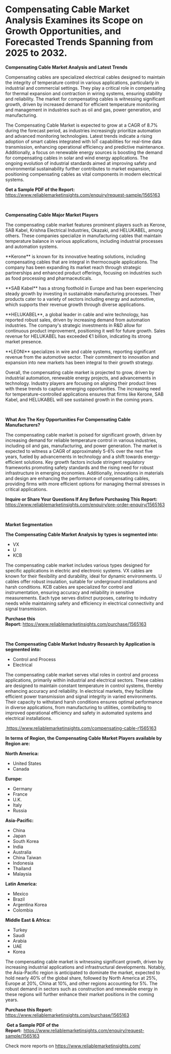 <p><h1>Compensating Cable Market Analysis Examines its Scope on Growth Opportunities, and Forecasted Trends Spanning from 2025 to 2032.</h1></p><p><strong>Compensating Cable Market Analysis and Latest Trends</strong></p>
<p><p>Compensating cables are specialized electrical cables designed to maintain the integrity of temperature control in various applications, particularly in industrial and commercial settings. They play a critical role in compensating for thermal expansion and contraction in wiring systems, ensuring stability and reliability. The market for compensating cables is witnessing significant growth, driven by increased demand for efficient temperature monitoring and management in industries such as oil and gas, power generation, and manufacturing.</p><p>The Compensating Cable Market is expected to grow at a CAGR of 8.7% during the forecast period, as industries increasingly prioritize automation and advanced monitoring technologies. Latest trends indicate a rising adoption of smart cables integrated with IoT capabilities for real-time data transmission, enhancing operational efficiency and predictive maintenance. Additionally, a focus on renewable energy sources is boosting the demand for compensating cables in solar and wind energy applications. The ongoing evolution of industrial standards aimed at improving safety and environmental sustainability further contributes to market expansion, positioning compensating cables as vital components in modern electrical systems.</p></p>
<p><strong>Get a Sample PDF of the Report:&nbsp;</strong> <a href="https://www.reliablemarketinsights.com/enquiry/request-sample/1565163?utm_campaign=2013&utm_medium=2&utm_source=Github&utm_content=ia&utm_term=10022025&utm_id=compensating-cable">https://www.reliablemarketinsights.com/enquiry/request-sample/1565163</a></p>
<p>&nbsp;</p>
<p><strong>Compensating Cable Major Market Players</strong></p>
<p><p>The compensating cable market features prominent players such as Kerone, SAB Kabel, Krishna Electrical Industries, Okazaki, and HELUKABEL, among others. These companies specialize in manufacturing cables that maintain temperature balance in various applications, including industrial processes and automation systems. </p><p>**Kerone** is known for its innovative heating solutions, including compensating cables that are integral in thermocouple applications. The company has been expanding its market reach through strategic partnerships and enhanced product offerings, focusing on industries such as food processing and pharmaceuticals.</p><p>**SAB Kabel** has a strong foothold in Europe and has been experiencing steady growth by investing in sustainable manufacturing processes. Their products cater to a variety of sectors including energy and automotive, which supports their revenue growth through diverse applications.</p><p>**HELUKABEL**, a global leader in cable and wire technology, has reported robust sales, driven by increasing demand from automation industries. The company's strategic investments in R&D allow for continuous product improvement, positioning it well for future growth. Sales revenue for HELUKABEL has exceeded €1 billion, indicating its strong market presence.</p><p>**LEONI** specializes in wire and cable systems, reporting significant revenue from the automotive sector. Their commitment to innovation and expansion into new markets has been integral to their growth strategy.</p><p>Overall, the compensating cable market is projected to grow, driven by industrial automation, renewable energy projects, and advancements in technology. Industry players are focusing on aligning their product lines with these trends to capture emerging opportunities. The increasing need for temperature-controlled applications ensures that firms like Kerone, SAB Kabel, and HELUKABEL will see sustained growth in the coming years.</p></p>
<p>&nbsp;</p>
<p><strong>What Are The Key Opportunities For Compensating Cable Manufacturers?</strong></p>
<p><p>The compensating cable market is poised for significant growth, driven by increasing demand for reliable temperature control in various industries, including oil and gas, manufacturing, and power generation. The market is expected to witness a CAGR of approximately 5-6% over the next five years, fueled by advancements in technology and a shift towards energy-efficient solutions. Key growth factors include stringent regulatory frameworks promoting safety standards and the rising need for robust infrastructure in emerging economies. Additionally, innovations in materials and design are enhancing the performance of compensating cables, providing firms with more efficient options for managing thermal stresses in critical applications.</p></p>
<p><strong>Inquire or Share Your Questions If Any Before Purchasing This Report:</strong> <a href="https://www.reliablemarketinsights.com/enquiry/pre-order-enquiry/1565163?utm_campaign=2013&utm_medium=2&utm_source=Github&utm_content=ia&utm_term=10022025&utm_id=compensating-cable">https://www.reliablemarketinsights.com/enquiry/pre-order-enquiry/1565163</a></p>
<p>&nbsp;</p>
<p><strong>Market Segmentation</strong></p>
<p><strong>The Compensating Cable Market Analysis by types is segmented into:</strong></p>
<p><ul><li>VX</li><li>U</li><li>KCB</li></ul></p>
<p><p>The compensating cable market includes various types designed for specific applications in electric and electronic systems. VX cables are known for their flexibility and durability, ideal for dynamic environments. U cables offer robust insulation, suitable for underground installations and harsh conditions. KCB cables are specialized for control and instrumentation, ensuring accuracy and reliability in sensitive measurements. Each type serves distinct purposes, catering to industry needs while maintaining safety and efficiency in electrical connectivity and signal transmission.</p></p>
<p><strong>Purchase this Report:&nbsp;</strong><a href="https://www.reliablemarketinsights.com/purchase/1565163?utm_campaign=2013&utm_medium=2&utm_source=Github&utm_content=ia&utm_term=10022025&utm_id=compensating-cable">https://www.reliablemarketinsights.com/purchase/1565163</a></p>
<p>&nbsp;</p>
<p><strong>The Compensating Cable Market Industry Research by Application is segmented into:</strong></p>
<p><ul><li>Control and Process</li><li>Electrical</li></ul></p>
<p><p>The compensating cable market serves vital roles in control and process applications, primarily within industrial and electrical sectors. These cables are designed to maintain constant temperature in control systems, thereby enhancing accuracy and reliability. In electrical markets, they facilitate efficient power transmission and signal integrity in varied environments. Their capacity to withstand harsh conditions ensures optimal performance in diverse applications, from manufacturing to utilities, contributing to improved operational efficiency and safety in automated systems and electrical installations.</p></p>
<p><a href="https://www.reliablemarketinsights.com/compensating-cable-r1565163?utm_campaign=2013&utm_medium=2&utm_source=Github&utm_content=ia&utm_term=10022025&utm_id=compensating-cable">&nbsp;https://www.reliablemarketinsights.com/compensating-cable-r1565163</a></p>
<p><strong>In terms of Region, the Compensating Cable Market Players available by Region are:</strong></p>
<p>
    <p> <strong> North America: </strong>
        <ul>
            <li>United States</li>
            <li>Canada</li>
        </ul>
        </p> 
    <p> <strong> Europe: </strong>
        <ul>
            <li>Germany</li>
            <li>France</li>
            <li>U.K.</li>
            <li>Italy</li>
            <li>Russia</li>
        </ul>
        </p> 
    <p> <strong> Asia-Pacific: </strong>
        <ul>
            <li>China</li>
            <li>Japan</li>
            <li>South Korea</li>
            <li>India</li>
            <li>Australia</li>
            <li>China Taiwan</li>
            <li>Indonesia</li>
            <li>Thailand</li>
            <li>Malaysia</li>
        </ul>
        </p> 
    <p> <strong> Latin America: </strong>
        <ul>
            <li>Mexico</li>
            <li>Brazil</li>
            <li>Argentina Korea</li>
            <li>Colombia</li>
        </ul>
        </p> 
    <p> <strong> Middle East & Africa: </strong>
        <ul>
            <li>Turkey</li>
            <li>Saudi</li>
            <li>Arabia</li>
            <li>UAE</li>
            <li>Korea</li>
        </ul>
    </p>
    </p>
<p><p>The compensating cable market is witnessing significant growth, driven by increasing industrial applications and infrastructural developments. Notably, the Asia-Pacific region is anticipated to dominate the market, expected to hold nearly 40% of the global share, followed by North America at 25%, Europe at 20%, China at 10%, and other regions accounting for 5%. The robust demand in sectors such as construction and renewable energy in these regions will further enhance their market positions in the coming years.</p></p>
<p><strong>Purchase this Report: </strong><a href="https://www.reliablemarketinsights.com/purchase/1565163?utm_campaign=2013&utm_medium=2&utm_source=Github&utm_content=ia&utm_term=10022025&utm_id=compensating-cable">https://www.reliablemarketinsights.com/purchase/1565163</a></p>
<p>&nbsp;<strong>Get a Sample PDF of the Report:&nbsp;&nbsp;</strong><a href="https://www.reliablemarketinsights.com/enquiry/request-sample/1565163?utm_campaign=2013&utm_medium=2&utm_source=Github&utm_content=ia&utm_term=10022025&utm_id=compensating-cable">https://www.reliablemarketinsights.com/enquiry/request-sample/1565163</a></p>
<p><strong></strong></p>
<p>Check more reports on <a href="https://www.reliablemarketinsights.com/?utm_campaign=2013&utm_medium=2&utm_source=Github&utm_content=ia&utm_term=10022025&utm_id=compensating-cable">https://www.reliablemarketinsights.com/</a></p>